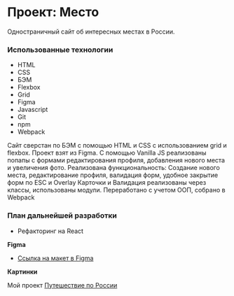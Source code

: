 # Проект: Место
Одностраничный сайт об интересных местах в России.

### Использованные технологии
* HTML
* CSS
* БЭМ
* Flexbox
* Grid
* Figma
* Javascript
* Git
* npm
* Webpack

Сайт сверстан по БЭМ с помощью HTML и CSS с использованием grid и flexbox.
Проект взят из Figma.
С помощью Vanilla JS реализованы попапы с формами редактирования профиля, добавления нового места и увеличения фото.
Реализована функциональность: Создание нового места, редактирование профиля, валидация форм, удобное закрытие форм по ESC и Overlay
Карточки и Валидация реализованы через классы, использованы модули.
Переработано с учетом ООП, собрано в Webpack

### План дальнейшей разработки
* Рефакторинг на React


**Figma**

* [Ссылка на макет в Figma](https://www.figma.com/file/2cn9N9jSkmxD84oJik7xL7/JavaScript.-Sprint-4?node-id=0%3A1)

**Картинки**

Мой проект [Путешествие по России](https://artemkhudiakov.github.io/mesto/)

